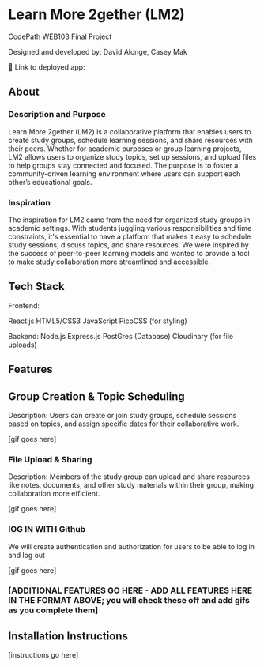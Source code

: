 # Learn More 2gether (LM2)

CodePath WEB103 Final Project

Designed and developed by: David Alonge, Casey Mak

🔗 Link to deployed app:

## About

### Description and Purpose

Learn More 2gether (LM2) is a collaborative platform that enables users to create study groups, schedule learning sessions, and share resources with their peers. Whether for academic purposes or group learning projects, LM2 allows users to organize study topics, set up sessions, and upload files to help groups stay connected and focused. The purpose is to foster a community-driven learning environment where users can support each other’s educational goals.

### Inspiration

The inspiration for LM2 came from the need for organized study groups in academic settings. With students juggling various responsibilities and time constraints, it's essential to have a platform that makes it easy to schedule study sessions, discuss topics, and share resources. We were inspired by the success of peer-to-peer learning models and wanted to provide a tool to make study collaboration more streamlined and accessible.

## Tech Stack

Frontend:

React.js
HTML5/CSS3
JavaScript
PicoCSS (for styling)

Backend:
Node.js
Express.js
PostGres (Database)
Cloudinary (for file uploads)

## Features

## Group Creation & Topic Scheduling
Description: Users can create or join study groups, schedule sessions based on topics, and assign specific dates for their collaborative work.

[gif goes here]

### File Upload & Sharing
Description: Members of the study group can upload and share resources like notes, documents, and other study materials within their group, making collaboration more efficient.

[gif goes here]

### lOG IN WITH Github 

We will create authentication and authorization for users to be able to log in and log out

[gif goes here]

### [ADDITIONAL FEATURES GO HERE - ADD ALL FEATURES HERE IN THE FORMAT ABOVE; you will check these off and add gifs as you complete them]

## Installation Instructions

[instructions go here]
